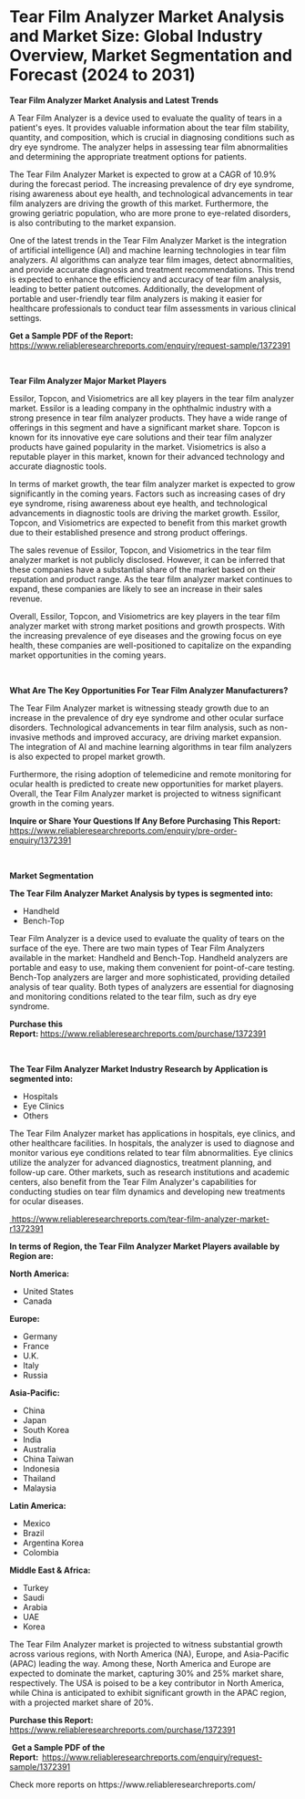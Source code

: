 <p><h1>Tear Film Analyzer Market Analysis and Market Size: Global Industry Overview, Market Segmentation and Forecast (2024 to 2031)</h1></p><p><strong>Tear Film Analyzer Market Analysis and Latest Trends</strong></p>
<p><p>A Tear Film Analyzer is a device used to evaluate the quality of tears in a patient's eyes. It provides valuable information about the tear film stability, quantity, and composition, which is crucial in diagnosing conditions such as dry eye syndrome. The analyzer helps in assessing tear film abnormalities and determining the appropriate treatment options for patients.</p><p>The Tear Film Analyzer Market is expected to grow at a CAGR of 10.9% during the forecast period. The increasing prevalence of dry eye syndrome, rising awareness about eye health, and technological advancements in tear film analyzers are driving the growth of this market. Furthermore, the growing geriatric population, who are more prone to eye-related disorders, is also contributing to the market expansion.</p><p>One of the latest trends in the Tear Film Analyzer Market is the integration of artificial intelligence (AI) and machine learning technologies in tear film analyzers. AI algorithms can analyze tear film images, detect abnormalities, and provide accurate diagnosis and treatment recommendations. This trend is expected to enhance the efficiency and accuracy of tear film analysis, leading to better patient outcomes. Additionally, the development of portable and user-friendly tear film analyzers is making it easier for healthcare professionals to conduct tear film assessments in various clinical settings.</p></p>
<p><strong>Get a Sample PDF of the Report:&nbsp;</strong> <a href="https://www.reliableresearchreports.com/enquiry/request-sample/1372391">https://www.reliableresearchreports.com/enquiry/request-sample/1372391</a></p>
<p>&nbsp;</p>
<p><strong>Tear Film Analyzer Major Market Players</strong></p>
<p><p>Essilor, Topcon, and Visiometrics are all key players in the tear film analyzer market. Essilor is a leading company in the ophthalmic industry with a strong presence in tear film analyzer products. They have a wide range of offerings in this segment and have a significant market share. Topcon is known for its innovative eye care solutions and their tear film analyzer products have gained popularity in the market. Visiometrics is also a reputable player in this market, known for their advanced technology and accurate diagnostic tools.</p><p>In terms of market growth, the tear film analyzer market is expected to grow significantly in the coming years. Factors such as increasing cases of dry eye syndrome, rising awareness about eye health, and technological advancements in diagnostic tools are driving the market growth. Essilor, Topcon, and Visiometrics are expected to benefit from this market growth due to their established presence and strong product offerings.</p><p>The sales revenue of Essilor, Topcon, and Visiometrics in the tear film analyzer market is not publicly disclosed. However, it can be inferred that these companies have a substantial share of the market based on their reputation and product range. As the tear film analyzer market continues to expand, these companies are likely to see an increase in their sales revenue.</p><p>Overall, Essilor, Topcon, and Visiometrics are key players in the tear film analyzer market with strong market positions and growth prospects. With the increasing prevalence of eye diseases and the growing focus on eye health, these companies are well-positioned to capitalize on the expanding market opportunities in the coming years.</p></p>
<p>&nbsp;</p>
<p><strong>What Are The Key Opportunities For Tear Film Analyzer Manufacturers?</strong></p>
<p><p>The Tear Film Analyzer market is witnessing steady growth due to an increase in the prevalence of dry eye syndrome and other ocular surface disorders. Technological advancements in tear film analysis, such as non-invasive methods and improved accuracy, are driving market expansion. The integration of AI and machine learning algorithms in tear film analyzers is also expected to propel market growth. </p><p>Furthermore, the rising adoption of telemedicine and remote monitoring for ocular health is predicted to create new opportunities for market players. Overall, the Tear Film Analyzer market is projected to witness significant growth in the coming years.</p></p>
<p><strong>Inquire or Share Your Questions If Any Before Purchasing This Report:</strong> <a href="https://www.reliableresearchreports.com/enquiry/pre-order-enquiry/1372391">https://www.reliableresearchreports.com/enquiry/pre-order-enquiry/1372391</a></p>
<p>&nbsp;</p>
<p><strong>Market Segmentation</strong></p>
<p><strong>The Tear Film Analyzer Market Analysis by types is segmented into:</strong></p>
<p><ul><li>Handheld</li><li>Bench-Top</li></ul></p>
<p><p>Tear Film Analyzer is a device used to evaluate the quality of tears on the surface of the eye. There are two main types of Tear Film Analyzers available in the market: Handheld and Bench-Top. Handheld analyzers are portable and easy to use, making them convenient for point-of-care testing. Bench-Top analyzers are larger and more sophisticated, providing detailed analysis of tear quality. Both types of analyzers are essential for diagnosing and monitoring conditions related to the tear film, such as dry eye syndrome.</p></p>
<p><strong>Purchase this Report:&nbsp;</strong><a href="https://www.reliableresearchreports.com/purchase/1372391">https://www.reliableresearchreports.com/purchase/1372391</a></p>
<p>&nbsp;</p>
<p><strong>The Tear Film Analyzer Market Industry Research by Application is segmented into:</strong></p>
<p><ul><li>Hospitals</li><li>Eye Clinics</li><li>Others</li></ul></p>
<p><p>The Tear Film Analyzer market has applications in hospitals, eye clinics, and other healthcare facilities. In hospitals, the analyzer is used to diagnose and monitor various eye conditions related to tear film abnormalities. Eye clinics utilize the analyzer for advanced diagnostics, treatment planning, and follow-up care. Other markets, such as research institutions and academic centers, also benefit from the Tear Film Analyzer's capabilities for conducting studies on tear film dynamics and developing new treatments for ocular diseases.</p></p>
<p><a href="https://www.reliableresearchreports.com/tear-film-analyzer-market-r1372391">&nbsp;https://www.reliableresearchreports.com/tear-film-analyzer-market-r1372391</a></p>
<p><strong>In terms of Region, the Tear Film Analyzer Market Players available by Region are:</strong></p>
<p>
    <p> <strong> North America: </strong>
        <ul>
            <li>United States</li>
            <li>Canada</li>
        </ul>
        </p> 
    <p> <strong> Europe: </strong>
        <ul>
            <li>Germany</li>
            <li>France</li>
            <li>U.K.</li>
            <li>Italy</li>
            <li>Russia</li>
        </ul>
        </p> 
    <p> <strong> Asia-Pacific: </strong>
        <ul>
            <li>China</li>
            <li>Japan</li>
            <li>South Korea</li>
            <li>India</li>
            <li>Australia</li>
            <li>China Taiwan</li>
            <li>Indonesia</li>
            <li>Thailand</li>
            <li>Malaysia</li>
        </ul>
        </p> 
    <p> <strong> Latin America: </strong>
        <ul>
            <li>Mexico</li>
            <li>Brazil</li>
            <li>Argentina Korea</li>
            <li>Colombia</li>
        </ul>
        </p> 
    <p> <strong> Middle East & Africa: </strong>
        <ul>
            <li>Turkey</li>
            <li>Saudi</li>
            <li>Arabia</li>
            <li>UAE</li>
            <li>Korea</li>
        </ul>
    </p>
    </p>
<p><p>The Tear Film Analyzer market is projected to witness substantial growth across various regions, with North America (NA), Europe, and Asia-Pacific (APAC) leading the way. Among these, North America and Europe are expected to dominate the market, capturing 30% and 25% market share, respectively. The USA is poised to be a key contributor in North America, while China is anticipated to exhibit significant growth in the APAC region, with a projected market share of 20%.</p></p>
<p><strong>Purchase this Report: </strong><a href="https://www.reliableresearchreports.com/purchase/1372391">https://www.reliableresearchreports.com/purchase/1372391</a></p>
<p>&nbsp;<strong>Get a Sample PDF of the Report:&nbsp;&nbsp;</strong><a href="https://www.reliableresearchreports.com/enquiry/request-sample/1372391">https://www.reliableresearchreports.com/enquiry/request-sample/1372391</a></p>
<p><strong></strong></p>
<p>Check more reports on https://www.reliableresearchreports.com/</p>